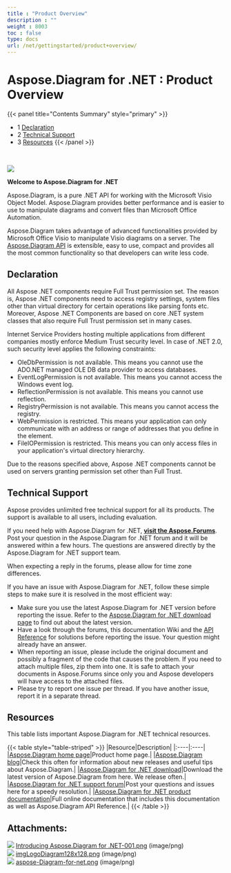 ```yaml
---
title : "Product Overview" 
description : "" 
weight : 8003 
toc : false
type: docs
url: /net/gettingstarted/product+overview/
---
```


# Aspose.Diagram for .NET : Product Overview


{{< panel title="Contents Summary" style="primary" >}}
*   1 [Declaration](#declaration)
*   2 [Technical Support](#technical-support)
*   3 [Resources](#resources)
{{< /panel >}}
 

 

![](https://docs2.aspose.com/diagram/net/attachments/18350152/18546886.png)

**Welcome to Aspose.Diagram for .NET**

Aspose.Diagram, is a pure .NET API for working with the Microsoft Visio Object Model. Aspose.Diagram provides better performance and is easier to use to manipulate diagrams and convert files than Microsoft Office Automation.

Aspose.Diagram takes advantage of advanced functionalities provided by Microsoft Office Visio to manipulate Visio diagrams on a server. The [Aspose.Diagram API](https://products.aspose.com/diagram/net) is extensible, easy to use, compact and provides all the most common functionality so that developers can write less code.

## Declaration

All Aspose .NET components require Full Trust permission set. The reason is, Aspose .NET components need to access registry settings, system files other than virtual directory for certain operations like parsing fonts etc. Moreover, Aspose .NET Components are based on core .NET system classes that also require Full Trust permission set in many cases.

Internet Service Providers hosting multiple applications from different companies mostly enforce Medium Trust security level. In case of .NET 2.0, such security level applies the following constraints:

*   OleDbPermission is not available. This means you cannot use the ADO.NET managed OLE DB data provider to access databases.
*   EventLogPermission is not available. This means you cannot access the Windows event log.
*   ReflectionPermission is not available. This means you cannot use reflection.
*   RegistryPermission is not available. This means you cannot access the registry.
*   WebPermission is restricted. This means your application can only communicate with an address or range of addresses that you define in the <trust> element.
*   FileIOPermission is restricted. This means you can only access files in your application's virtual directory hierarchy.

Due to the reasons specified above, Aspose .NET components cannot be used on servers granting permission set other than Full Trust.

## Technical Support

Aspose provides unlimited free technical support for all its products. The support is available to all users, including evaluation.

If you need help with Aspose.Diagram for .NET, **[visit the Aspose.Forums](https://forum.aspose.com/)**. Post your question in the Aspose.Diagram for .NET forum and it will be answered within a few hours. The questions are answered directly by the Aspose.Diagram for .NET support team.

When expecting a reply in the forums, please allow for time zone differences.

If you have an issue with Aspose.Diagram for .NET, follow these simple steps to make sure it is resolved in the most efficient way:

*   Make sure you use the latest Aspose.Diagram for .NET version before reporting the issue. Refer to the [Aspose.Diagram for .NET download page](https://www.nuget.org/packages/Aspose.Diagram/) to find out about the latest version.
*   Have a look through the forums, this documentation Wiki and the [API Reference](https://apireference.aspose.com/net/diagram) for solutions before reporting the issue. Your question might already have an answer.
*   When reporting an issue, please include the original document and possibly a fragment of the code that causes the problem. If you need to attach multiple files, zip them into one. It is safe to attach your documents in Aspose.Forums since only you and Aspose developers will have access to the attached files.
*   Please try to report one issue per thread. If you have another issue, report it in a separate thread.

## Resources

This table lists important Aspose.Diagram for .NET technical resources.

{{< table style="table-striped" >}}
|Resource|Description|
|:----|:----|
|[Aspose.Diagram home page](https://products.aspose.com/diagram/net)|Product home page.|
|[Aspose.Diagram blog](https://blog.aspose.com/category/aspose-products/aspose-diagram-product-family/)|Check this often for information about new releases and useful tips about Aspose.Diagram.|
|[Aspose.Diagram for .NET download](https://www.nuget.org/packages/Aspose.Diagram/)|Download the latest version of Aspose.Diagram from here. We release often.|
|[Aspose.Diagram for .NET support forum](https://forum.aspose.com/)|Post your questions and issues here for a speedy resolution.|
|[Aspose.Diagram for .NET product documentation](https://docs2.aspose.com/diagram/net/)|Full online documentation that includes this documentation as well as Aspose.Diagram API Reference.|
{{< /table >}}

## Attachments:

![](https://docs2.aspose.com/diagram/net/images/icons/bullet_blue.gif) [Introducing Aspose.Diagram for .NET-001.png](https://docs2.aspose.com/diagram/net/attachments/18350152/18546888.png) (image/png)  
![](https://docs2.aspose.com/diagram/net/images/icons/bullet_blue.gif) [imgLogoDiagram128x128.png](https://docs2.aspose.com/diagram/net/attachments/18350152/18546887.png) (image/png)  
![](https://docs2.aspose.com/diagram/net/images/icons/bullet_blue.gif) [aspose-Diagram-for-net.png](https://docs2.aspose.com/diagram/net/attachments/18350152/18546886.png) (image/png)  

